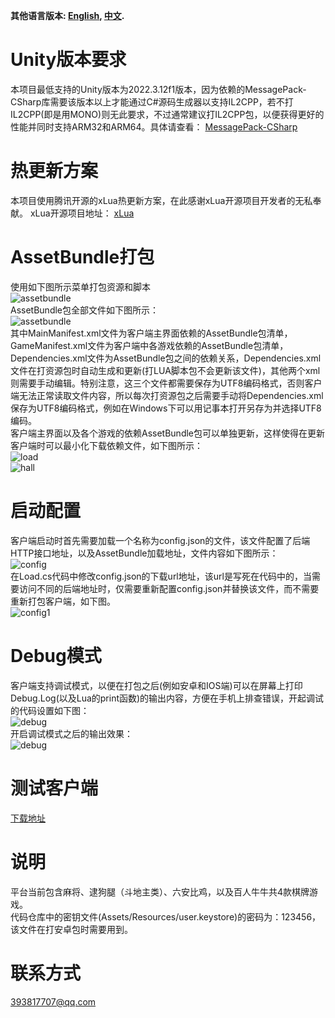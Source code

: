 **其他语言版本: [English](README.MD), [中文](README_ZH.MD).**

# Unity版本要求
本项目最低支持的Unity版本为2022.3.12f1版本，因为依赖的MessagePack-CSharp库需要该版本以上才能通过C#源码生成器以支持IL2CPP，若不打IL2CPP(即是用MONO)则无此要求，不过通常建议打IL2CPP包，以便获得更好的性能并同时支持ARM32和ARM64。具体请查看：
[MessagePack-CSharp](https://github.com/MessagePack-CSharp/MessagePack-CSharp#unity-support)

# 热更新方案
本项目使用腾讯开源的xLua热更新方案，在此感谢xLua开源项目开发者的无私奉献。
xLua开源项目地址：
[xLua](https://github.com/Tencent/xLua)

# AssetBundle打包
使用如下图所示菜单打包资源和脚本\
![assetbundle](https://gitee.com/friedrich-hegel/data/raw/master/ab.png)\
AssetBundle包全部文件如下图所示：\
![assetbundle](https://gitee.com/friedrich-hegel/data/raw/master/ab-list.png)\
其中MainManifest.xml文件为客户端主界面依赖的AssetBundle包清单，GameManifest.xml文件为客户端中各游戏依赖的AssetBundle包清单，Dependencies.xml文件为AssetBundle包之间的依赖关系，Dependencies.xml文件在打资源包时自动生成和更新(打LUA脚本包不会更新该文件)，其他两个xml则需要手动编辑。特别注意，这三个文件都需要保存为UTF8编码格式，否则客户端无法正常读取文件内容，所以每次打资源包之后需要手动将Dependencies.xml保存为UTF8编码格式，例如在Windows下可以用记事本打开另存为并选择UTF8编码。\
客户端主界面以及各个游戏的依赖AssetBundle包可以单独更新，这样使得在更新客户端时可以最小化下载依赖文件，如下图所示：\
![load](https://gitee.com/friedrich-hegel/data/raw/master/load.png)\
![hall](https://gitee.com/friedrich-hegel/data/raw/master/hall.png)

# 启动配置
客户端启动时首先需要加载一个名称为config.json的文件，该文件配置了后端HTTP接口地址，以及AssetBundle加载地址，文件内容如下图所示：\
![config](https://gitee.com/friedrich-hegel/data/raw/master/config.png)\
在Load.cs代码中修改config.json的下载url地址，该url是写死在代码中的，当需要访问不同的后端地址时，仅需要重新配置config.json并替换该文件，而不需要重新打包客户端，如下图。\
![config1](https://gitee.com/friedrich-hegel/data/raw/master/config1.png)

# Debug模式
客户端支持调试模式，以便在打包之后(例如安卓和IOS端)可以在屏幕上打印Debug.Log(以及Lua的print函数)的输出内容，方便在手机上排查错误，开起调试的代码设置如下图：\
![debug](https://gitee.com/friedrich-hegel/data/raw/master/debug.png)\
开启调试模式之后的输出效果：\
![debug](https://gitee.com/friedrich-hegel/data/raw/master/debug1.png)

# 测试客户端
[下载地址](http://106.13.15.226:8896/download)

# 说明
平台当前包含麻将、逮狗腿（斗地主类）、六安比鸡，以及百人牛牛共4款棋牌游戏。\
代码仓库中的密钥文件(Assets/Resources/user.keystore)的密码为：123456，该文件在打安卓包时需要用到。

# 联系方式
393817707@qq.com
